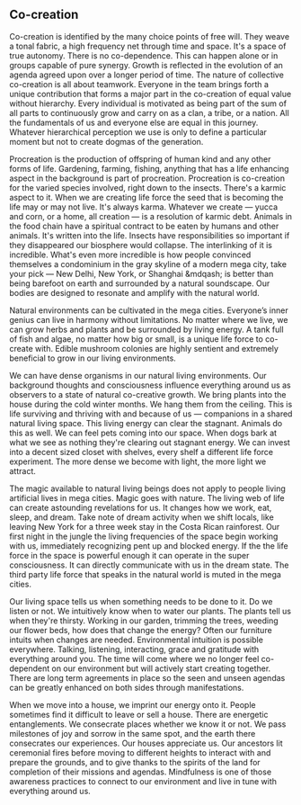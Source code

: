 ## Co-creation



Co-creation is identified by the many choice points of free will.
They weave a tonal fabric,
a high frequency net through time and space.
It's a space of true autonomy.
There is no co-dependence.
This can happen alone or in groups capable of pure synergy.
Growth is reflected in the evolution of an agenda agreed upon over a longer period of time.
The nature of collective co-creation is all about teamwork.
Everyone in the team brings forth a unique contribution that forms a major part in the co-creation of equal value without hierarchy.
Every individual is motivated as being part of the sum of all parts to continuously grow and carry on as a clan,
a tribe,
or a nation.
All the fundamentals of us and everyone else are equal in this journey.
Whatever hierarchical perception we use is only to define a particular moment but not to create dogmas of the generation.

Procreation is the production of offspring of human kind and any other forms of life.
Gardening,
farming,
fishing,
anything that has a life enhancing aspect in the background is part of procreation.
Procreation is co-creation for the varied species involved,
right down to the insects.
There's a karmic aspect to it.
When we are creating life force the seed that is becoming the life may or may not live.
It's always karma.
Whatever we create
&mdash;
yucca and corn,
or a home,
all creation
&mdash;
is a resolution of karmic debt.
Animals in the food chain have a spiritual contract to be eaten by humans and other animals.
It's written into the life.
Insects have responsibilities so important if they disappeared our biosphere would collapse.
The interlinking of it is incredible.
What's even more incredible is how people convinced themselves a condominium in the gray skyline of a modern mega city,
take your pick
&mdash;
New Delhi,
New York,
or Shanghai
&mdqash;
is better than being barefoot on earth and surrounded by a natural soundscape.
Our bodies are designed to resonate and amplify with the natural world.

Natural environments can be cultivated in the mega cities.
Everyone’s inner genius can live in harmony without limitations.
No matter where we live,
we can grow herbs and plants and be surrounded by living energy.
A tank full of fish and algae,
no matter how big or small,
is a unique life force to co-create with.
Edible mushroom colonies are highly sentient and extremely beneficial to grow in our living environments.

We can have dense organisms in our natural living environments.
Our background thoughts and consciousness influence everything around us as observers to a state of natural co-creative growth.
We bring plants into the house during the cold winter months.
We hang them from the ceiling.
This is life surviving and thriving with and because of us
&mdash;
companions in a shared natural living space.
This living energy can clear the stagnant.
Animals do this as well.
We can feel pets coming into our space.
When dogs bark at what we see as nothing they're clearing out stagnant energy.
We can invest into a decent sized closet with shelves,
every shelf a different life force experiment.
The more dense we become with light,
the  more light we attract.


The magic available to natural living beings does not apply to people living artificial lives in mega cities.
Magic goes with nature.
The living web of life can create astounding revelations for us.
It changes how we work,
eat,
sleep,
and dream.
Take note of dream activity when we shift locals,
like leaving New York for a three week stay in the Costa Rican rainforest.
Our first night in the jungle the living frequencies of the space begin working with us,
immediately recognizing pent up and blocked energy.
If the the life force in the space is powerful enough it can operate in the super consciousness.
It can directly communicate with us in the dream state.
The third party life force that speaks in the natural world is muted in the mega cities.


Our living space tells us when something needs to be done to it.
Do we listen or not.
We intuitively know when to water our plants.
The plants tell us when they're thirsty.
Working in our garden,
trimming the trees,
weeding our flower beds,
how does that change the energy?
Often our furniture intuits when changes are needed.
Environmental intuition is possible everywhere.
Talking,
listening,
interacting,
grace and gratitude with everything around you.
The time will come where we no longer feel co-dependent on our environment but will actively start creating together.
There are long term agreements in place so the seen and unseen agendas can be greatly enhanced on both sides through manifestations.

When we move into a house,
we imprint our energy onto it.
People sometimes find it difficult to leave or sell a house.
There are energetic entanglements.
We consecrate places whether we know it or not.
We pass milestones of joy and sorrow in the same spot,
and the earth there consecrates our experiences.
Our houses appreciate us.
Our ancestors lit ceremonial fires before moving to different heights to interact with and prepare the grounds,
and to give thanks to the spirits of the land for completion of their missions and agendas.
Mindfulness is one of those awareness practices to connect to our environment and live in tune with everything around us.
